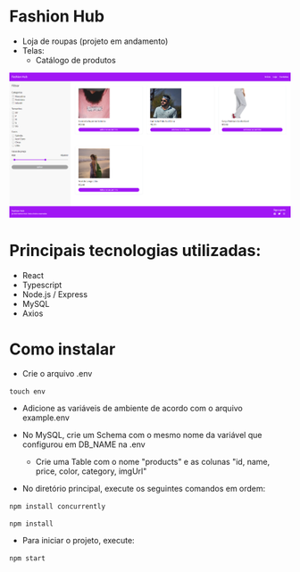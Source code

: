 # Fashion Hub
- Loja de roupas (projeto em andamento)
- Telas:
    - Catálogo de produtos

![Tela de catálogo de produtos](./client/src/images/readmeImg.png)

# Principais tecnologias utilizadas:
  - React
  - Typescript
  - Node.js / Express
  - MySQL
  - Axios

# Como instalar
- Crie o arquivo .env

`touch env`

- Adicione as variáveis de ambiente de acordo com o arquivo example.env

- No MySQL, crie um Schema com o mesmo nome da variável que configurou em DB_NAME na .env
    - Crie uma Table com o nome "products" e as colunas "id, name, price, color, category, imgUrl"

- No diretório principal, execute os seguintes comandos em ordem:

`npm install concurrently`

`npm install`

- Para iniciar o projeto, execute:

`npm start`